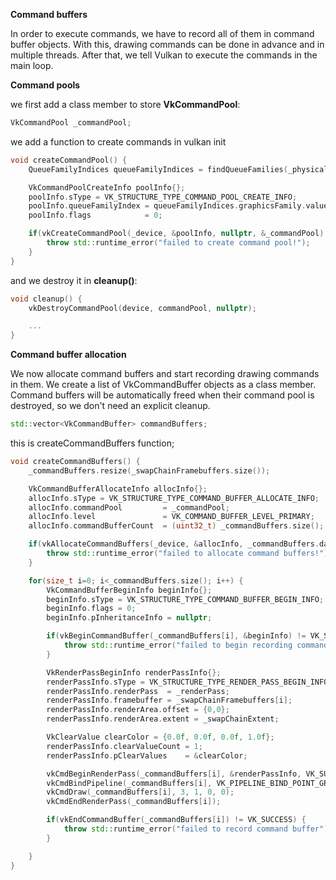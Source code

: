 **Command buffers**

In order to execute commands, we have to record all of them in command buffer objects. With this, drawing commands can be done in advance and in multiple threads. After that, we tell Vulkan to execute the commands in the main loop.

**Command pools**

we first add a class member to store **VkCommandPool**:

```c++
VkCommandPool _commandPool;
```

we add a function to create commands in vulkan init

```c++
void createCommandPool() {
    QueueFamilyIndices queueFamilyIndices = findQueueFamilies(_physicalDevice);

    VkCommandPoolCreateInfo poolInfo{};
    poolInfo.sType = VK_STRUCTURE_TYPE_COMMAND_POOL_CREATE_INFO;
    poolInfo.queueFamilyIndex = queueFamilyIndices.graphicsFamily.value();
    poolInfo.flags            = 0;

    if(vkCreateCommandPool(_device, &poolInfo, nullptr, &_commandPool) != VK_SUCCESS) {
        throw std::runtime_error("failed to create command pool!");
    }
}
```
and we destroy it in **cleanup()**:

```c++
void cleanup() {
    vkDestroyCommandPool(device, commandPool, nullptr);

    ...
}
```

**Command buffer allocation**

We now allocate command buffers and start recording drawing commands in them. We create a list of VkCommandBuffer objects as a class member. Command buffers will be automatically freed when their command pool is destroyed, so we don't need an explicit cleanup.

```c++
std::vector<VkCommandBuffer> commandBuffers;
```

this is createCommandBuffers function;

```c++
void createCommandBuffers() {
    _commandBuffers.resize(_swapChainFramebuffers.size());

    VkCommandBufferAllocateInfo allocInfo{};
    allocInfo.sType = VK_STRUCTURE_TYPE_COMMAND_BUFFER_ALLOCATE_INFO;
    allocInfo.commandPool         = _commandPool;
    allocInfo.level               = VK_COMMAND_BUFFER_LEVEL_PRIMARY;
    allocInfo.commandBufferCount  = (uint32_t) _commandBuffers.size();

    if(vkAllocateCommandBuffers(_device, &allocInfo, _commandBuffers.data()) != VK_SUCCESS) {
        throw std::runtime_error("failed to allocate command buffers!");
    }

    for(size_t i=0; i<_commandBuffers.size(); i++) {
        VkCommandBufferBeginInfo beginInfo{};
        beginInfo.sType = VK_STRUCTURE_TYPE_COMMAND_BUFFER_BEGIN_INFO;
        beginInfo.flags = 0;
        beginInfo.pInheritanceInfo = nullptr;

        if(vkBeginCommandBuffer(_commandBuffers[i], &beginInfo) != VK_SUCCESS) {
            throw std::runtime_error("failed to begin recording command buffer!");
        }

        VkRenderPassBeginInfo renderPassInfo{};
        renderPassInfo.sType = VK_STRUCTURE_TYPE_RENDER_PASS_BEGIN_INFO;
        renderPassInfo.renderPass  = _renderPass;
        renderPassInfo.framebuffer = _swapChainFramebuffers[i];
        renderPassInfo.renderArea.offset = {0,0};
        renderPassInfo.renderArea.extent = _swapChainExtent;

        VkClearValue clearColor = {0.0f, 0.0f, 0.0f, 1.0f};
        renderPassInfo.clearValueCount = 1;
        renderPassInfo.pClearValues    = &clearColor;

        vkCmdBeginRenderPass(_commandBuffers[i], &renderPassInfo, VK_SUBPASS_CONTENTS_INLINE);
        vkCmdBindPipeline(_commandBuffers[i], VK_PIPELINE_BIND_POINT_GRAPHICS, _graphicsPipeline);
        vkCmdDraw(_commandBuffers[i], 3, 1, 0, 0);
        vkCmdEndRenderPass(_commandBuffers[i]);

        if(vkEndCommandBuffer(_commandBuffers[i]) != VK_SUCCESS) {
            throw std::runtime_error("failed to record command buffer");
        }

    }
}
```
